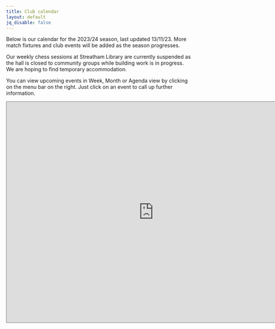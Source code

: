 ```yaml
---
title: Club calendar
layout: default
jq_disable: false
---
```




Below is our calendar for the 2023/24 season, last updated 13/11/23. More match fixtures and club events will be added as the season progresses.

Our weekly chess sessions at Streatham Library are currently suspended as the hall is closed to community groups while building work is in progress. We are hoping to find temporary accommodation.

You can view upcoming events in Week, Month or Agenda view by clicking on the menu bar on the right. Just click on an event to call up further information.  

<iframe src="https://calendar.google.com/calendar/embed?height=600&wkst=1&bgcolor=%23ffffff&ctz=Europe%2FLondon&src=aGQ3MmNyMDZnOG1ybDQ1cGlvZmxqbHM3Y3NAZ3JvdXAuY2FsZW5kYXIuZ29vZ2xlLmNvbQ&color=%23E67C73" style="border:solid 1px #777" width="800" height="600" frameborder="0" scrolling="no"></iframe>

<!-- comment out previous Excel embed which doesn't seem to work any more

<div id="myExcelDiv" style="width: 640px; height: 750px"></div>https://calendar.google.com/calendar/u/0?cid=aGQ3MmNyMDZnOG1ybDQ1cGlvZmxqbHM3Y3NAZ3JvdXAuY2FsZW5kYXIuZ29vZ2xlLmNvbQ
<script type="text/javascript" src="https://r.office.microsoft.com/r/rlidExcelWLJS?v=1&kip=1"></script>
<script type="text/javascript">
	/*<iframe src="https://calendar.google.com/calendar/embed?height=600&wkst=1&bgcolor=%23ffffff&ctz=Europe%2FLondon&src=aGQ3MmNyMDZnOG1ybDQ1cGlvZmxqbHM3Y3NAZ3JvdXAuY2FsZW5kYXIuZ29vZ2xlLmNvbQ&color=%23E67C73" style="border:solid 1px #777" width="800" height="600" frameborder="0" scrolling="no"></iframe>
	 * This code uses the Microsoft Office Excel Javascript object model to programmatically insert the
	 * Excel Web App into a div with id=myExcelDiv. The full API is documented at
	 * https://msdn.microsoft.com/en-GB/library/hh315812.aspx. There you can find out how to programmatically get
	 * values from your Excel file and how to use the rest of the object model. 
	 */

	// Use this file token to reference Calendar1718-jp.xlsx in Excel's APIs
	var fileToken = "SD8EB2B688CF6DF930!136/-8164262475757389520/t=0&s=0&v=!ACv-r5NcGUiUnHI";

	// run the Excel load handler on page load
	if (window.attachEvent) {
		window.attachEvent("onload", loadEwaOnPageLoad);
	} else {
		window.addEventListener("DOMContentLoaded", loadEwaOnPageLoad, false);
	}

	function loadEwaOnPageLoad() {
		var props = {
			item: "'Sheet1'!A1:O117",
			/* item: "'Sheet1'", */
			uiOptions: {
				showGridlines: false,
				showParametersTaskPane: false
			},
			interactivityOptions: {
				allowTypingAndFormulaEntry: false,
				allowParameterModification: false,
				allowSorting: false,
				allowFiltering: false,
				allowPivotTableInteractivity: false
			}
		};

		Ewa.EwaControl.loadEwaAsync(fileToken, "myExcelDiv", props, onEwaLoaded);
	}

	function onEwaLoaded(result) {
		/*
		 * Add code here to interact with the embedded Excel web app.
		 * Find out more at https://msdn.microsoft.com/en-GB/library/hh315812.aspx.
		 */
	}
</script>
//-->

<!-- Comment out old calendar code for now
{% include calendar.html json="'/assets/calendar2015.json'" %}

[Master calendar (PDF)](/assets/calendar2016.pdf)
//-->

